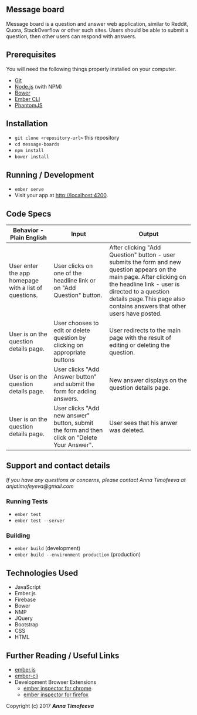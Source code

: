 ## Message board

Message board is a question and answer web application, similar to Reddit, Quora, StackOverflow or other such sites. Users should be able to submit a question, then other users can respond with answers.

## Prerequisites

You will need the following things properly installed on your computer.

* [Git](https://git-scm.com/)
* [Node.js](https://nodejs.org/) (with NPM)
* [Bower](https://bower.io/)
* [Ember CLI](https://ember-cli.com/)
* [PhantomJS](http://phantomjs.org/)

## Installation

* `git clone <repository-url>` this repository
* `cd message-boards`
* `npm install`
* `bower install`

## Running / Development

* `ember serve`
* Visit your app at [http://localhost:4200](http://localhost:4200).

## Code Specs

Behavior - Plain English|Input|Output|
|---|---|---|
|User enter the app homepage with a list of questions.|User clicks on one of the headline link or on "Add Question" button.|After clicking "Add Question" button - user submits the form and new question appears on the main page. After clicking on the headline link - user is directed to a question details page.This page also contains answers that other users have posted.|
|User is on the question details page.|User chooses to edit or delete question by clicking on appropriate buttons|User redirects to the main page with the result of editing or deleting the question.|
|User is on the question details page.|User clicks "Add Answer button" and submit the form for adding answers.|New answer displays on the question details page.|
|User is on the question details page.|User clicks "Add new answer" button, submit the form and then click on "Delete Your Answer".| User sees that his anwer was deleted.


## Support and contact details

_If you have any questions or concerns, please contact Anna Timofeeva at anjatimofeyeva@gmail.com_


### Running Tests

* `ember test`
* `ember test --server`

### Building

* `ember build` (development)
* `ember build --environment production` (production)

## Technologies Used

* JavaScript
* Ember.js
* Firebase
* Bower
* NMP
* JQuery
* Bootstrap
* CSS
* HTML

## Further Reading / Useful Links

* [ember.js](http://emberjs.com/)
* [ember-cli](https://ember-cli.com/)
* Development Browser Extensions
  * [ember inspector for chrome](https://chrome.google.com/webstore/detail/ember-inspector/bmdblncegkenkacieihfhpjfppoconhi)
  * [ember inspector for firefox](https://addons.mozilla.org/en-US/firefox/addon/ember-inspector/)

Copyright (c) 2017 **_Anna Timofeeva_**
